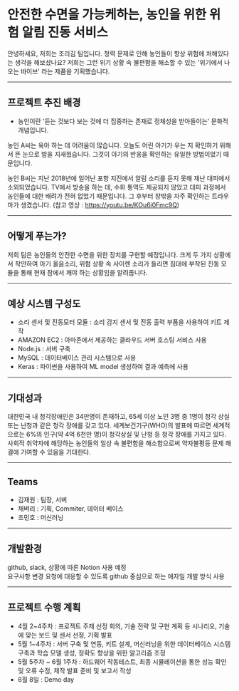 # 안전한 수면을 가능케하는, 농인을 위한 위험 알림 진동 서비스

  안녕하세요, 저희는 조리김 팀입니다.
  청력 문제로 인해 농인들이 항상 위험에 처해있다는 생각을 해보셨나요?
  저희는 그런 위기 상황 속 불편함을 해소할 수 있는 '위기에서 나오는 바이브' 라는 제품을 기획했습니다.
  
--------------------------------------------------------------------------------------------
## 프로젝트 추진 배경
  
  * 농인이란 '듣는 것보다 보는 것에 더 집중하는 존재로 정체성을 받아들이는' 문화적 개념입니다.
  
  농인 A씨는 육아 하는 데 어려움이 많습니다.
  오늘도 어린 아기가 우는 지 확인하기 위해서 뜬 눈으로 밤을 지새웠습니다.
  그것이 아기의 반응을 확인하는 유일한 방법이었기 때문입니다.
  
  농인 B씨는 지난 2018년에 일어난 포항 지진에서 알림 소리를 듣지 못해 재난 대피에서 소외되었습니다.
  TV에서 방송을 하는 데, 수화 통역도 제공되지 않았고 대피 과정에서 농인들에 대한 배려가 전혀 없었기 때문입니다.
  그 후부터 창밖을 자주 확인하는 트라우마가 생겼습니다.
  (참고 영상 : https://youtu.be/KOu6i0Fmc9Q)

--------------------------------------------------------------------------------------------  
## 어떻게 푸는가?
  
  저희 팀은 농인들의 안전한 수면을 위한 장치를 구현할 예정입니다.
  크게 두 가지 상황에서 착안하여 아기 울음소리, 위험 상황 속 사이렌 소리가 들리면 침대에 부착된 진동 모듈을 통해 현재 잠에서 깨야 하는 상황임을 알려줍니다.
  
---------------------------------------------------------------------------------------  
## 예상 시스템 구성도
  
  * 소리 센서 및 진동모터 모듈 : 소리 감지 센서 및 진동 출력 부품을 사용하여 키트 제작
  * AMAZON EC2 : 아마존에서 제공하는 클라우드 서버 호스팅 서비스 사용
  * Node.js : 서버 구축
  * MySQL : 데이터베이스 관리 시스템으로 사용
  * Keras : 파이썬을 사용하여 ML model 생성하여 결과 예측에 사용
 
--------------------------------------------------------------------------------------------
## 기대성과
  
  대한민국 내 청각장애인은 34만명이 존재하고, 65세 이상 노인 3명 중 1명이 청각 상실 또는 난청과 같은 청각 장애를 갖고 있다.
  세계보건기구(WHO)의 발표에 따르면 세계적으로는 6%의 인구(약 4억 6천만 명)이 청각상실 및 난청 등 청각 장애를 가지고 있다.
  사회적 취약자에 해당하는 농인들의 일상 속 불편함을 해소함으로써 약자불평등 문제 해결에 기여할 수 있음을 기대한다.
  
-------------------------------------------------------------------------------------------
## Teams
  
  * 김재원 : 팀장, 서버
  * 채벼리 : 기획, Commiter, 데이터 베이스
  * 조민호 : 머신러닝

-------------------------------------------------------------------------------------------
## 개발환경

  github, slack, 상황에 따른 Notion 사용 예정<br>
  요구사항 변경 요청에 대응할 수 있도록 github 중심으로 하는 애자일 개발 방식 사용
  
------------------------------------------------------------------------------------------
## 프로젝트 수행 계획

  * 4월 2~4주차 : 프로젝트 주제 선정 회의, 기술 전략 및 구현 계획 등 시나리오, 기술에 맞는 보드 및 센서 선정, 기획 발표
  * 5월 1~4주차 : 서버 구축 및 연동, 키트 설계, 머신러닝을 위한 데이터베이스 시스템 구축과 학습 모델 생성, 정확도 향상을 위한 알고리즘 조정
  * 5월 5주차 ~ 6월 1주차 : 하드웨어 작동테스트, 최종 시뮬레이션을 통한 성능 확인 및 오류 수정, 제작 발표 준비 및 보고서 작성
  * 6월 8일 : Demo day

